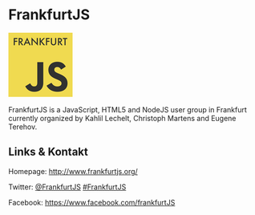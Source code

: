 # FrankfurtJS
![FrankfurtJS](./frankfurtjs.logo.jpg)

FrankfurtJS is a JavaScript, HTML5 and NodeJS user group in Frankfurt currently organized by Kahlil
Lechelt, Christoph Martens and Eugene Terehov.


## Links &amp; Kontakt

Homepage: <http://www.frankfurtjs.org/>


Twitter: [@FrankfurtJS](https://twitter.com/@FrankfurtJS) [#FrankfurtJS](https://twitter.com/search?q=%23FrankfurtJS)


Facebook: <https://www.facebook.com/frankfurtJS>







